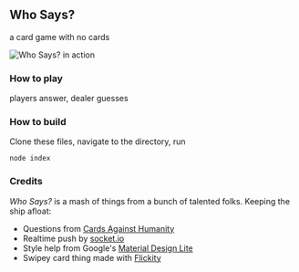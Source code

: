 ## Who Says?
a card game with no cards

![Who Says? in action](https://cldup.com/9dEPH5fCfY.gif)

### How to play
players answer, dealer guesses

### How to build
Clone these files, navigate to the directory, run

`node index`

### Credits
*Who Says?* is a mash of things from a bunch of talented folks. Keeping the ship afloat:

- Questions from [Cards Against Humanity](http://cardsagainsthumanity.com)
- Realtime push by [socket.io](http://socket.io)
- Style help from Google's [Material Design Lite](http://getmdl.io)
- Swipey card thing made with [Flickity](http://flickity.metafizzy.co/)
